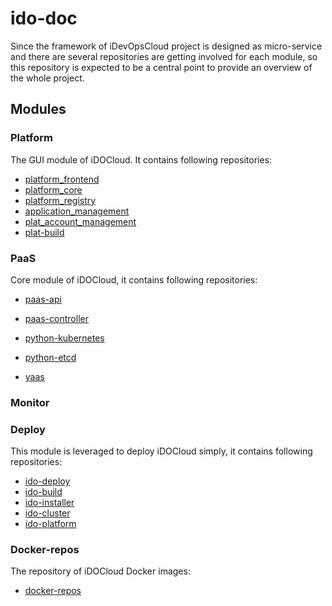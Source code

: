 # ido-doc

Since the framework of iDevOpsCloud project is designed as micro-service and there are several repositories are getting involved for each module, so this repository is expected to be a central point to provide an overview of the whole project.

## Modules
### Platform
The GUI module of iDOCloud. It contains following repositories:

- [platform_frontend](https://github.com/idevopscloud/platform_frontend)
- [platform_core](https://github.com/idevopscloud/platform_core)
- [platform_registry](https://github.com/idevopscloud/platform_registry)
- [application_management](https://github.com/idevopscloud/application_management)
- [plat_account_management](https://github.com/idevopscloud/plat_account_management)
- [plat-build](https://github.com/idevopscloud/plat-build)

### PaaS

Core module of iDOCloud, it contains following repositories:

- [paas-api](https://github.com/idevopscloud/paas-api)

- [paas-controller](https://github.com/idevopscloud/paas-controller)

- [python-kubernetes](https://github.com/idevopscloud/python-kubernetes)

- [python-etcd](https://github.com/idevopscloud/python-etcd)

- [yaas](https://github.com/idevopscloud/yaas)

### Monitor



### Deploy

This module is leveraged to deploy iDOCloud simply, it contains following repositories:

- [ido-deploy](https://github.com/idevopscloud/ido-deploy)
- [ido-build](https://github.com/idevopscloud/ido-build)
- [ido-installer](https://github.com/idevopscloud/ido-installer)
- [ido-cluster](https://github.com/idevopscloud/ido-cluster)
- [ido-platform](https://github.com/idevopscloud/ido-platform)

### Docker-repos
The repository of iDOCloud Docker images:

- [docker-repos](https://github.com/idevopscloud/docker-repos)